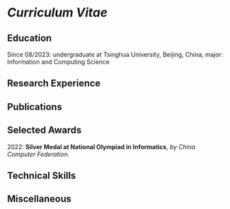 # _Curriculum Vitae_

## Education

Since 08/2023: undergraduate at Tsinghua University, Beijing, China; major: Information and Computing Science

## Research Experience

## Publications

## Selected Awards

2022: **Silver Medal at National Olympiad in Informatics**, *by China Computer Federation*.

## Technical Skills

## Miscellaneous
